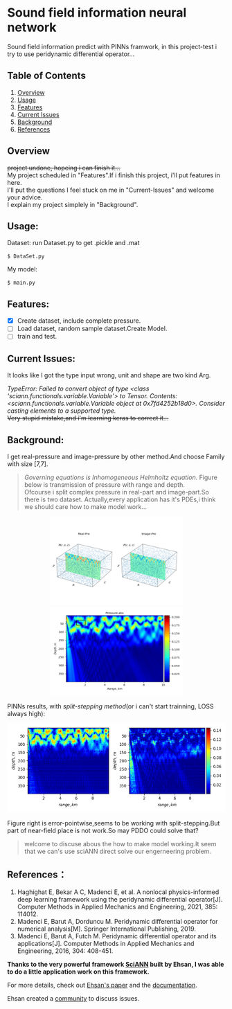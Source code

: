 # Sound field information neural network
Sound field information predict with PINNs framwork, in this project-test i try to use peridynamic differential operator...

## Table of Contents

1. [Overview](#Overview)
2. [Usage](#Usage)
3. [Features](#Features)
4. [Current Issues](#Current-Issues)
5. [Background](#Background)
6. [References](#References)

## Overview
~~project undone, hopeing i can finish it...~~  
My project scheduled in "Features".If i finish this project, i'll put features in here.  
I'll put the questions I feel stuck on me in "Current-Issues" and welcome your advice.  
I explain my project simplely in "Background".  

## Usage:

Dataset: run Dataset.py to get .pickle and .mat
```
$ DataSet.py
```

My model:
```
$ main.py
```
## Features:
- [x] Create dataset, include complete pressure.
- [ ] Load dataset, random sample dataset.Create Model. 
- [ ] train and test.

## Current Issues: 
It looks like I got the type input wrong, unit and shape are two kind Arg.

*TypeError: Failed to convert object of type <class 'sciann.functionals.variable.Variable'> to Tensor. Contents: <sciann.functionals.variable.Variable object at* *0x7fd4252b18d0>. Consider casting elements to a supported type.*   
~~Very stupid mistake,and i'm learning keras to correct it...~~

## Background:  
I get real-pressure and image-pressure by other method.And choose Family with size [7,7].  
>*Governing equations is Inhomogeneous Helmholtz equation.* 
>Figure below is transmission of pressure with range and depth.  
>Ofcourse i split complex pressure in real-part and image-part.So there is two dataset.
>Actually,every application has it's PDEs,i think we should care how to make model work...

<p align="center">
  <img src="./figures/fig6.png" width="306" height="205">
  <img src="./figures/fig5.png" width="306" height="205">
</p>

PINNs results, with *split-stepping method*(or i can't start trainning, LOSS always high): 
<p align="center">
  <img src="./figures/fig5-1.png" width="606" height="205">
</p>

Figure right is error-pointwise,seems to be working with split-stepping.But part of near-field place is not work.So may PDDO could solve that?
>welcome to discuse abous the how to make model working.It seem that we can's use sciANN direct solve our engerneering problem.
## References：
1. Haghighat E, Bekar A C, Madenci E, et al. A nonlocal physics-informed deep learning framework using the peridynamic differential operator[J]. Computer Methods in Applied Mechanics and Engineering, 2021, 385: 114012.
2. Madenci E, Barut A, Dorduncu M. Peridynamic differential operator for numerical analysis[M]. Springer International Publishing, 2019.
3. Madenci E, Barut A, Futch M. Peridynamic differential operator and its applications[J]. Computer Methods in Applied Mechanics and Engineering, 2016, 304: 408-451.

**Thanks to the very powerful framework [SciANN](https://github.com/sciann/sciann) built by Ehsan, I was able to do a little application work on this framework.**

For more details, check out [Ehsan's paper](https://arxiv.org/abs/2005.08803) and the [documentation](SciANN.com).

Ehsan created a [community](https://app.slack.com/client/T010WP0KD39/C010G71GXUJ) to discuss issues.
